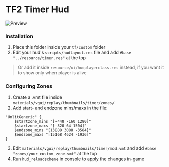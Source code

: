 # TF2 Timer Hud

![Preview](https://user-images.githubusercontent.com/13366049/227774214-fd5c9c28-25f5-49c1-a7c6-51023f3146a9.png)

### Installation
1. Place this folder inside your `tf/custom` folder
2. Edit your hud's `scripts/hudlayout.res` file and add `#base "../resource/timer.res"` at the top
> Or add it inside `resource/ui/hudplayerclass.res` instead, if you want it to show only when player is alive

### Configuring Zones
1. Create a .vmt file inside `materials/vgui/replay/thumbnails/timer/zones/`
2. Add start- and endzone mins/maxs in the file:
```res
"UnlitGeneric" {
	$startzone_mins "[-448 -160 1280]"
	$startzone_maxs "[-320 64 1504]"
	$endzone_mins "[13888 3088 -3584]"
	$endzone_maxs "[15168 4624 -1936]"
}
```
3. Edit `materials/vgui/replay/thumbnails/timer/mod.vmt` and add `#base "zones/your_custom_zone.vmt"` at the top
4. Run `hud_reloadscheme` in console to apply the changes in-game
